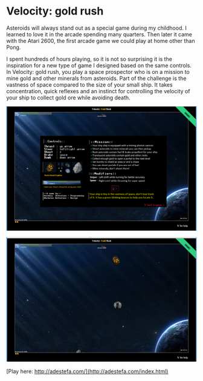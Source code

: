 # Velocity: gold rush

Asteroids will always stand out as a special game during my childhood. I learned to love it in the arcade spending many quarters. Then later it came with the Atari 2600, the first arcade game we could play at home other than Pong.

I spent hundreds of hours playing, so it is not so surprising it is the inspiration for a new type of game I designed based on the same controls. In Velocity: gold rush, you play a space prospector who is on a mission to mine gold and other minerals from asteroids. Part of the challenge is the vastness of space compared to the size of your small ship. It takes concentration, quick reflexes and an instinct for controlling the velocity of your ship to collect gold ore while avoiding death.


![alt tag](https://github.com/adestefa/VelocityGoldRush/blob/master/help.png)

![alt tag](https://github.com/adestefa/VelocityGoldRush/blob/master/screenshot2.png)

[Play here: http://adestefa.com/](http://adestefa.com/index.html)

